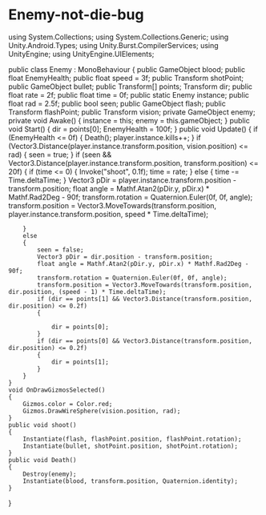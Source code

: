 # Enemy-not-die-bug
using System.Collections;
using System.Collections.Generic;
using Unity.Android.Types;
using Unity.Burst.CompilerServices;
using UnityEngine;
using UnityEngine.UIElements;

public class Enemy : MonoBehaviour
{
    public GameObject blood;
    public float EnemyHealth;
    public float speed = 3f;
    public Transform shotPoint;
    public GameObject bullet;
    public Transform[] points;
    Transform dir;
    public float rate = 2f;
    public float time = 0f;
    public static Enemy instance;
    public float rad = 2.5f;
    public bool seen;
    public GameObject flash;
    public Transform flashPoint;
    public Transform vision;
    private GameObject enemy;
    private void Awake()
    {
        instance = this;
        enemy = this.gameObject;
    }
    public void Start()
    {
        dir = points[0];
        EnemyHealth = 100f;
    }
    public void Update()
    {
        if (EnemyHealth <= 0f)
        {
            Death();
            player.instance.kills++;
        }
        if (Vector3.Distance(player.instance.transform.position, vision.position) <= rad)
        {
            seen = true;
        }
        if (seen && Vector3.Distance(player.instance.transform.position, transform.position) <= 20f)
        {
            if (time <= 0)
            {
                Invoke("shoot", 0.1f);
                time = rate;
            }
            else
            {
                time -= Time.deltaTime;
            }
            Vector3 pDir = player.instance.transform.position - transform.position;
            float angle = Mathf.Atan2(pDir.y, pDir.x) * Mathf.Rad2Deg - 90f;
            transform.rotation = Quaternion.Euler(0f, 0f, angle);
            transform.position = Vector3.MoveTowards(transform.position, player.instance.transform.position, speed * Time.deltaTime);

        }
        else
        {
            seen = false;
            Vector3 pDir = dir.position - transform.position;
            float angle = Mathf.Atan2(pDir.y, pDir.x) * Mathf.Rad2Deg - 90f;
            transform.rotation = Quaternion.Euler(0f, 0f, angle);
            transform.position = Vector3.MoveTowards(transform.position, dir.position, (speed - 1) * Time.deltaTime);
            if (dir == points[1] && Vector3.Distance(transform.position, dir.position) <= 0.2f)
            {

                dir = points[0];
            }
            if (dir == points[0] && Vector3.Distance(transform.position, dir.position) <= 0.2f)
            {
                dir = points[1];
            }
        }
    }
    void OnDrawGizmosSelected()
    {
        Gizmos.color = Color.red;
        Gizmos.DrawWireSphere(vision.position, rad);
    }
    public void shoot()
    {
        Instantiate(flash, flashPoint.position, flashPoint.rotation);
        Instantiate(bullet, shotPoint.position, shotPoint.rotation);
    }
    public void Death()
    {
        Destroy(enemy);
        Instantiate(blood, transform.position, Quaternion.identity);
    }
}  
